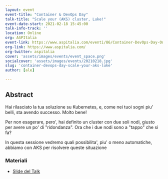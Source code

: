 ```yaml
---
layout: event
event-title: "Container & DevOps Day"
talk-title: "Scale your (AKS) cluster, Luke!"
event-date-start: 2021-02-18 15:45:00
talk-info-track: ''
location: Online
org: ASPItalia
event-link: https://www.aspitalia.com/eventi/86/Container-DevOps-Day-Online.aspx
org-link: https://www.aspitalia.com/
org-twitter: aspitalia
cover: 'assets/images/events/event_space.png'
socialcover: 'assets/images/events/20210218.jpg'
slug: 'container-devops-day-scale-your-aks-luke'
author: [ale]

---
```

## Abstract
Hai rilasciato la tua soluzione su Kubernetes, e, come nei tuoi sogni piu' belli, sta avendo successo. Molto bene!

Per non esagerare, pero', hai definito un cluster con due soli nodi, giusto per avere un po' di "ridondanza". Ora che i due nodi sono a "tappo" che si fa?

In questa sessione vedremo quali possibilita', piu' o meno automatiche, abbiamo con AKS per risolvere queste situazione

<div class="slide">
<h3>Materiali</h3>
<ul>
    <li><a href="https://www.slideshare.net/melkio/scale-your-aks-cluster-luke" target="_blank">Slide del Talk </a></li>
</ul>
</div>